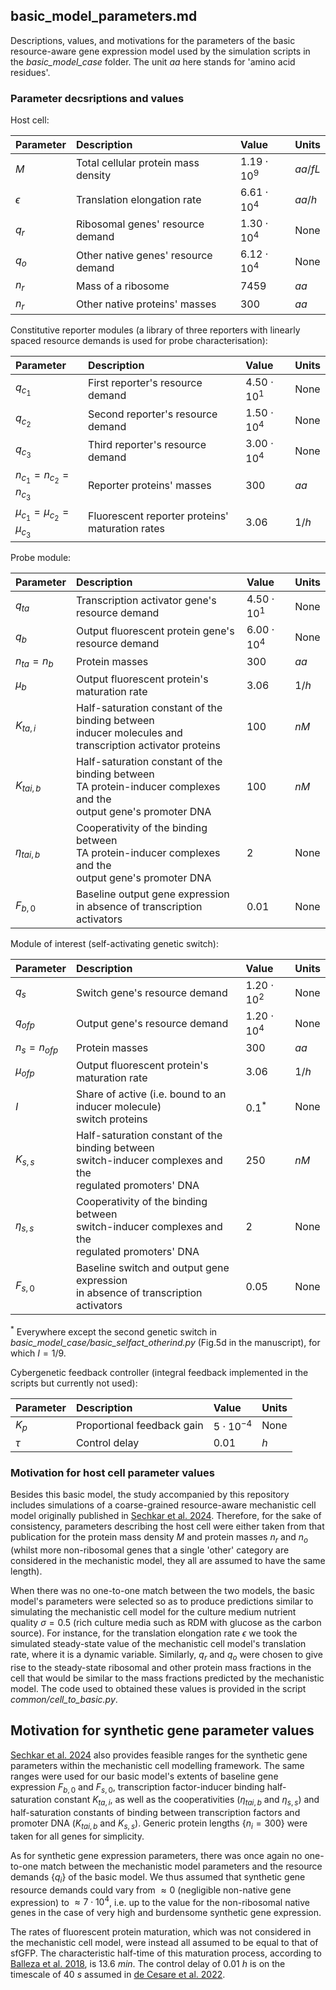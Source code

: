 ## basic_model_parameters.md

Descriptions, values, and motivations for the parameters of the basic resource-aware 
gene expression model used by the simulation scripts in the _basic_model_case_ folder.
The unit $aa$ here stands for 'amino acid residues'.

### Parameter decsriptions and values
Host cell:

| Parameter  | Description                         | Value             | Units   | 
|:-----------|:------------------------------------|:------------------|:--------| 
| $M$        | Total cellular protein mass density | $1.19 \cdot 10^9$ | $aa/fL$ |
| $\epsilon$ | Translation elongation rate         | $6.61 \cdot 10^4$ | $aa/h$  |
| $q_r$      | Ribosomal genes' resource demand    | $1.30 \cdot 10^4$ | None    |
| $q_o$      | Other native genes' resource demand | $6.12 \cdot 10^4$ | None    |
| $n_r$      | Mass of a ribosome                  | $7459$            | $aa$    |
| $n_r$      | Other native proteins' masses       | $300$             | $aa$    |

Constitutive reporter modules (a library of three reporters with linearly spaced resource 
demands is used for probe characterisation):

| Parameter                       | Description                                     | Value             | Units  | 
|:--------------------------------|:------------------------------------------------|:------------------|:-------| 
| $q_{c_1}$                       | First reporter's resource demand                | $4.50 \cdot 10^1$ | None |
| $q_{c_2}$                       | Second reporter's resource demand               | $1.50 \cdot 10^4$ | None |
| $q_{c_3}$                       | Third reporter's resource demand                | $3.00 \cdot 10^4$ | None |
| $n_{c_1}=n_{c_2}=n_{c_3}$       | Reporter proteins' masses                       | $300$             | $aa$   |
| $\mu_{c_1}=\mu_{c_2}=\mu_{c_3}$ | Fluorescent reporter proteins' maturation rates | $3.06$            | $1/h$  |

Probe module:

| Parameter      | Description                                                                                                               | Value             | Units | 
|:---------------|:--------------------------------------------------------------------------------------------------------------------------|:------------------|:------| 
| $q_{ta}$       | Transcription activator gene's resource demand                                                                            | $4.50 \cdot 10^1$ | None  |
| $q_{b}$        | Output fluorescent protein gene's resource demand                                                                         | $6.00 \cdot 10^4$ | None  |
| $n_{ta}=n_{b}$ | Protein masses                                                                                                            | $300$             | $aa$  |
| $\mu_{b}$      | Output fluorescent protein's maturation rate                                                                              | $3.06$            | $1/h$ |
| $K_{ta,i}$     | Half-saturation constant of the binding between <br> inducer molecules and transcription activator proteins               | $100$             | $nM$  |
| $K_{tai,b}$    | Half-saturation constant of the binding between <br> TA protein-inducer complexes and the <br> output gene's promoter DNA | $100$             | $nM$  |
| $\eta_{tai,b}$ | Cooperativity of the binding between <br> TA protein-inducer complexes and the <br> output gene's promoter DNA            | $2$               | None  |
| $F_{b,0}$      | Baseline output gene expression <br> in absence of transcription activators                                               | $0.01$            | None  |

Module of interest (self-activating genetic switch):

| Parameter       | Description                                                                                                         | Value             | Units | 
|:----------------|:--------------------------------------------------------------------------------------------------------------------|:------------------|:------| 
| $q_{s}$         | Switch gene's resource demand                                                                                       | $1.20 \cdot 10^2$ | None  |
| $q_{ofp}$       | Output gene's resource demand                                                                                       | $1.20 \cdot 10^4$ | None  |
| $n_{s}=n_{ofp}$ | Protein masses                                                                                                      | $300$             | $aa$  |
| $\mu_{ofp}$     | Output fluorescent protein's maturation rate                                                                        | $3.06$            | $1/h$ |
| $I$             | Share of active (i.e. bound to an inducer molecule) <br> switch proteins                                            | $0.1^*$           | None  |
| $K_{s,s}$       | Half-saturation constant of the binding between <br> switch-inducer complexes and the <br> regulated promoters' DNA | $250$             | $nM$  |
| $\eta_{s,s}$    | Cooperativity of the binding between <br> switch-inducer complexes and the <br> regulated promoters' DNA            | $2$               | None  |
| $F_{s,0}$       | Baseline switch and output gene expression <br> in absence of transcription activators                              | $0.05$            | None  |

$^*$ Everywhere except the second genetic switch in
_basic_model_case/basic_selfact_otherind.py_ (Fig.5d in the manuscript),
for which $I=1/9$.

Cybergenetic feedback controller (integral feedback implemented in the scripts 
but currently not used):

| Parameter | Description                | Value                    | Units | 
|:----------|:---------------------------|:-------------------------|:------| 
| $K_p$     | Proportional feedback gain | $5 \cdot 10^{-4}$        | None  |
| $\tau$    | Control delay              | $0.01$                   | $h$   |


### Motivation for host cell parameter values
Besides this basic model, the study accompanied by this repository includes simulations
of a coarse-grained resource-aware mechanistic cell model originally published 
in [Sechkar et al. 2024](https://www.nature.com/articles/s41467-024-46410-9). Therefore, for the sake of consistency, parameters
describing the host cell were either taken from that publication for the protein mass density
$M$ and protein masses $n_r$ and $n_o$ (whilst more non-ribosomal genes that a single
'other' category are considered in the mechanistic model, they all are assumed to have
the same length).

When there was no one-to-one match between the two models, the basic model's parameters 
were selected so as to produce predictions similar to simulating the mechanistic cell model
for the culture medium nutrient quality $\sigma=0.5$ (rich culture media such as RDM with glucose 
as the carbon source). For instance, for the translation elongation rate $\epsilon$
we took the simulated steady-state value of the mechanistic cell model's translation rate,
where it is a dynamic variable. Similarly, $q_r$ and $q_o$ were chosen to give rise to the 
steady-state ribosomal and other protein mass fractions in the cell that would be similar 
to the mass fractions predicted by the mechanistic model. The code used to obtained 
these values is provided in the script _common/cell_to_basic.py_.

## Motivation for synthetic gene parameter values
[Sechkar et al. 2024](https://www.nature.com/articles/s41467-024-46410-9) also provides feasible ranges for the synthetic gene parameters
within the mechanistic cell modelling framework. The same ranges were used for our basic
model's extents of baseline gene expression $F_{b,0}$ and $F_{s,0}$, 
transcription factor-inducer binding half-saturation constant $K_{ta,i}$, 
as well as the cooperativities ($\eta_{tai,b}$ and $\eta_{s,s}$) and 
half-saturation constants of binding between transcription factors and promoter DNA
($K_{tai,b}$ and $K_{s,s}$). Generic protein lengths $\{n_i=300\}$ were taken for
all genes for simplicity.

As for synthetic gene expression parameters, there was once again no one-to-one match
between the mechanistic model parameters and the resource demands $\{q_i\}$ of the basic 
model. We thus assumed that synthetic gene resource demands could vary from $\approx 0$ 
(negligible non-native gene expression) to $\approx 7 \cdot 10^4$, i.e. up to the value
for the non-ribosomal native genes in the case of very high and burdensome synthetic 
gene expression.

The rates of fluorescent protein maturation, which was not considered in the mechanistic
cell model, were instead all assumed to be equal to that of sfGFP. The characteristic half-time
of this maturation process, according to
[Balleza et al. 2018](https://www.nature.com/articles/nmeth.4509), is $13.6\ min$. The control delay of $0.01\ h$ is on the timescale of $40\ s$ assumed in [de Cesare et al. 2022](https://doi.org/10.1021/acssynbio.1c00632).



